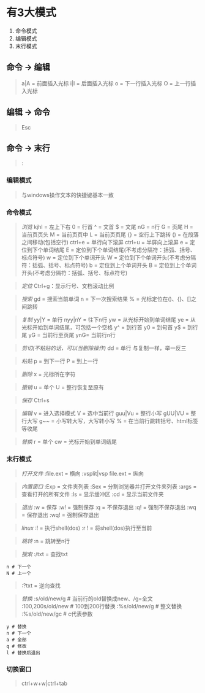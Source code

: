 # 有3大模式
1. 命令模式
2. 编辑模式
3. 末行模式



## 命令 -> 编辑
> a|A = 前面插入光标
> i|I = 后面插入光标
> o = 下一行插入光标
> O = 上一行插入光标

## 编辑 -> 命令
> Esc

## 命令 -> 末行
> :



### 编辑模式
> 与windows操作文本的快捷键基本一致


### 命令模式
> *浏览*
> kjhl = 左上下右
> 0 = 行首
> ^ = 文首
> $ = 文尾
> nG = n行
> G = 页尾
> H = 当前页页头
> M = 当前页页中
> L = 当前页页尾
> {} = 空行上下跳转
> () = 在段落之间移动(包括空行)
> ctrl+e = 单行向下滚屏
> ctrl+u = 半屏向上滚屏
> e = 定位到下个单词结尾
> E = 定位到下个单词结尾(不考虑分隔符：括弧、括号、标点符号)
> w = 定位到下个单词开头
> W = 定位到下个单词开头(不考虑分隔符：括弧、括号、标点符号)
> b = 定位到上个单词开头
> B = 定位到上个单词开头(不考虑分隔符：括弧、括号、标点符号)

> *定位*
> Ctrl+g：显示行号、文档滚动比例

> *搜索*
> gd = 搜索当前单词
> n = 下一次搜索结果
> % = 光标定位在()、{}、[]之间跳转

> *复制*
> yy|Y = 单行
> nyy|nY = 往下n行
> yw = 从光标开始到单词结尾
> ye = 从光标开始到单词结尾，可包括一个空格
> y^ = 到行首
> y0 = 到句首
> y$ = 到行尾
> yG = 当前行至页尾
> ynG= 当前行n行

> *剪切(不粘贴的话，可以当删除操作)*
> dd = 单行
> 与复制一样，举一反三

> *粘贴*
> p = 到下一行
> P = 到上一行

> *删除*
> x = 光标所在字符
> 

> *撤销*
> u = 单个
> U = 整行恢复至原有

> *保存*
> Ctrl+s

> *编辑*
> v = 进入选择模式
> V = 选中当前行
> guu|Vu = 整行小写
> gUU|VU = 整行大写
> g~~ = 小写转大写，大写转小写
> % = 在当前行跳转括号、html标签等收尾

> *替换*
> r = 单个
> cw = 光标开始到单词结尾




### 末行模式
> *打开文件*
> :file.ext = 横向
> :vsplit|vsp file.ext = 纵向

> *内置窗口*
> :Exp = 文件夹列表
> :Sex = 分割浏览器并打开文件夹列表
> :args = 查看打开的所有文件
> :ls = 显示缓冲区
> :cd = 显示当前文件夹

> *退出*
> :w = 保存
> :w! = 强制保存
> :q = 不保存退出
> :q! = 强制不保存退出
> :wq = 保存退出
> :wq! = 强制保存退出

> *linux*
> :! = 执行shell(dos)
> :r ! = 将shell(dos)执行至当前

> *跳转*
> :n = 跳转至n行

> *搜索*
> :/txt = 查找txt
```gvim
n # 下一个
N # 上一个
```
> :?txt = 逆向查找

> *替换*
> :s/old/new/g # 当前行的old替换成new、/g=全文
> :100,200s/old/new # 100到200行替换
> :%s/old/new/g # 整文替换
> :%s/old/new/gc # c代表参数
```gvim
y # 替换
n # 下一个
a # 全部
q # 修改
l # 替换后退出
```

### 切换窗口
> ctrl+w+w|ctrl+tab

